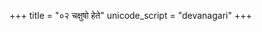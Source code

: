 +++
title = "०२ चक्षुषो हेते"
unicode_script = "devanagari"
+++

<div class="js_include" url="../../../../../../mantraH/agniH/Rk/chaxuSho_hete/"  newLevelForH1="2" includeTitle="false"> </div>  